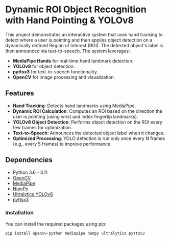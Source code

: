 
# Dynamic ROI Object Recognition with Hand Pointing & YOLOv8

This project demonstrates an interactive system that uses hand tracking to detect where a user is pointing and then applies object detection on a dynamically defined Region of Interest (ROI). The detected object's label is then announced via text-to-speech. The system leverages:

- **MediaPipe Hands** for real-time hand landmark detection.
- **YOLOv8** for object detection.
- **pyttsx3** for text-to-speech functionality.
- **OpenCV** for image processing and visualization.

## Features

- **Hand Tracking**: Detects hand landmarks using MediaPipe.
- **Dynamic ROI Calculation**: Computes an ROI based on the direction the user is pointing (using wrist and index fingertip landmarks).
- **YOLOv8 Object Detection**: Performs object detection on the ROI every few frames for optimization.
- **Text-to-Speech**: Announces the detected object label when it changes.
- **Optimized Processing**: YOLO detection is run only once every N frames (e.g., every 5 frames) to improve performance.

## Dependencies

- Python 3.6 - 3.11
- [OpenCV](https://opencv.org/)
- [MediaPipe](https://mediapipe.dev/)
- [NumPy](https://numpy.org/)
- [Ultralytics YOLOv8](https://github.com/ultralytics/ultralytics)
- [pyttsx3](https://pyttsx3.readthedocs.io/)

### Installation

You can install the required packages using pip:

```bash
pip install opencv-python mediapipe numpy ultralytics pyttsx3
